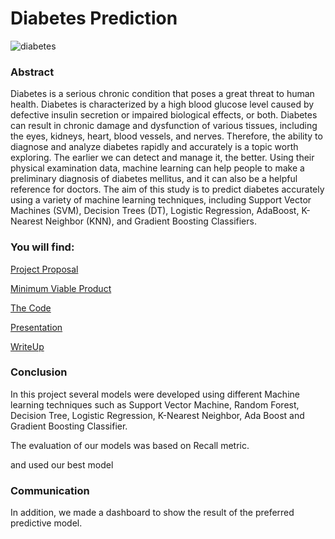 # Diabetes Prediction
![diabetes](https://encrypted-tbn0.gstatic.com/images?q=tbn:ANd9GcThWQV9Bkt34WslOMNSUL7zd9QbfNEdZbYFcg&usqp=CAU)

### Abstract

Diabetes is a serious chronic condition that poses a great threat to human health. Diabetes is characterized by a high blood glucose level caused by defective insulin secretion or impaired biological effects, or both. Diabetes can result in chronic damage and dysfunction of various tissues, including the eyes, kidneys, heart, blood vessels, and nerves. Therefore, the ability to diagnose and analyze diabetes rapidly and accurately is a topic worth exploring. The earlier we can detect and manage it, the better. Using their physical examination data, machine learning can help people to make a preliminary diagnosis of diabetes mellitus, and it can also be a helpful reference for doctors. The aim of this study is to predict diabetes accurately using a variety of machine learning techniques, including Support Vector Machines (SVM), Decision Trees (DT), Logistic Regression, AdaBoost, K-Nearest Neighbor (KNN), and Gradient Boosting Classifiers.

### You will find:

[Project Proposal](https://github.com/Rawanawh/DiabetesPredictionClassification/blob/main/DiabetesPrediction.pdf)

[Minimum Viable Product](https://github.com/Rawanawh/DiabetesPredictionClassification/blob/main/Predicting%20Diabetes%20MVP.pdf)

[The Code](https://github.com/Rawanawh/DiabetesPredictionClassification/blob/main/DiabetesClassification.ipynb)

[Presentation](https://github.com/Rawanawh/DiabetesPredictionClassification/blob/main/PredictingDiabetesPresentation1-compressed.pdf)

[WriteUp](https://github.com/Rawanawh/DiabetesPredictionClassification/blob/main/PredictingDiabetes_writeup%20.pdf)

### Conclusion 

In this project several models were developed using different Machine learning techniques such as Support Vector Machine, Random Forest, Decision Tree, Logistic Regression, K-Nearest Neighbor, Ada Boost and Gradient Boosting Classifier.

The evaluation of our models was based on Recall metric.

and used our best model 

### Communication

In addition, we made a dashboard to show the result of the preferred predictive model.



